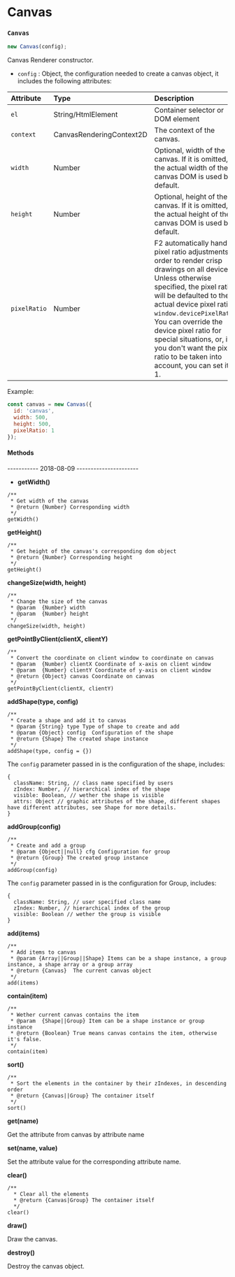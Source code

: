 # Canvas

### `Canvas`

```javascript
new Canvas(config);
```

Canvas Renderer constructor.

-  `config` : Object, the configuration needed to create a canvas object, it includes the following attributes:

| Attribute | Type | Description |
| :--- | :--- | :--- |
| `el` | String/HtmlElement | Container selector or DOM element |
| `context` | CanvasRenderingContext2D | The context of the canvas. |
| `width` | Number | Optional, width of the canvas. If it is omitted, the actual width of the canvas DOM is used by default. |
| `height` | Number | Optional, height of the canvas. If it is omitted, the actual height of the canvas DOM is used by default. |
| `pixelRatio` | Number | F2 automatically handles pixel ratio adjustments in order to render crisp drawings on all devices. Unless otherwise specified, the pixel ratio will be defaulted to the actual device pixel ratio: `window.devicePixelRatio`. You can override the device pixel ratio for special situations, or, if you don't want the pixel ratio to be taken into account, you can set it to 1. |

Example:

```javascript
const canvas = new Canvas({
  id: 'canvas',
  width: 500,
  height: 500,
  pixelRatio: 1
});
```



#### Methods

----------- 2018-08-09 ----------------------

* **getWidth\(\)**

```text
/**
 * Get width of the canvas
 * @return {Number} Corresponding width
 */
getWidth()
```

**getHeight\(\)**

```text
/**
 * Get height of the canvas's corresponding dom object
 * @return {Number} Corresponding height
 */
getHeight()
```

**changeSize\(width, height\)**

```text
/**
 * Change the size of the canvas
 * @param  {Number} width  
 * @param  {Number} height 
 */
changeSize(width, height)
```

**getPointByClient\(clientX, clientY\)**

```text
/**
 * Convert the coordinate on client window to coordinate on canvas
 * @param  {Number} clientX Coordinate of x-axis on client window
 * @param  {Number} clientY Coordinate of y-axis on client window
 * @return {Object} canvas Coordinate on canvas
 */
getPointByClient(clientX, clientY)
```

**addShape\(type, config\)**

```text
/**
 * Create a shape and add it to canvas
 * @param {String} type Type of shape to create and add
 * @param {Object} config  Configuration of the shape
 * @return {Shape} The created shape instance
 */
addShape(type, config = {})
```

The `config` parameter passed in is the configuration of the shape, includes:

```text
{
  className: String, // class name specified by users
  zIndex: Number, // hierarchical index of the shape
  visible: Boolean, // wether the shape is visible
  attrs: Object // graphic attributes of the shape, different shapes have different attributes, see Shape for more details.
}
```

**addGroup\(config\)**

```text
/**
 * Create and add a group
 * @param {Object||null} cfg Configuration for group
 * @return {Group} The created group instance
 */
addGroup(config)
```

The `config` parameter passed in is the configuration for Group, includes:

```text
{
  className: String, // user specified class name
  zIndex: Number, // hierarchical index of the group
  visible: Boolean // wether the group is visible
}
```

**add\(items\)**

```text
/**
 * Add items to canvas
 * @param {Array||Group||Shape} Items can be a shape instance, a group instance, a shape array or a group array
 * @return {Canvas}  The current canvas object
 */
add(items)
```

**contain\(item\)**

```text
/**
 * Wether current canvas contains the item
 * @param  {Shape||Group} Item can be a shape instance or group instance
 * @return {Boolean} True means canvas contains the item, otherwise it's false.
 */
contain(item)
```

**sort\(\)**

```text
/**
 * Sort the elements in the container by their zIndexes, in descending order
 * @return {Canvas||Group} The container itself
 */
sort()
```

**get\(name\)**

Get the attribute from canvas by attribute name

**set\(name, value\)**

Set the attribute value for the corresponding attribute name.

**clear\(\)**

```text
/**
  * Clear all the elements
  * @return {Canvas|Group} The container itself
  */
clear()
```

**draw\(\)**

Draw the canvas.

**destroy\(\)**

Destroy the canvas object.

